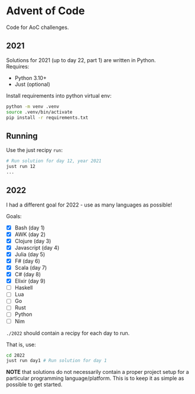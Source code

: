 # Advent of Code

Code for AoC challenges.

## 2021

Solutions for 2021 (up to day 22, part 1) are written in Python.\
Requires:

- Python 3.10+
- Just (optional)

Install requirements into python virtual env:
```sh
python -m venv .venv
source .venv/bin/activate
pip install -r requirements.txt
```
## Running

Use the just recipy `run`:
```sh
# Run solution for day 12, year 2021
just run 12
...
```

## 2022

I had a different goal for 2022 - use as many languages as possible!

Goals:
- [x] Bash (day 1)
- [x] AWK (day 2)
- [x] Clojure (day 3)
- [x] Javascript (day 4)
- [x] Julia (day 5)
- [x] F# (day 6)
- [x] Scala (day 7)
- [x] C# (day 8)
- [x] Elixir (day 9)
- [ ] Haskell
- [ ] Lua
- [ ] Go
- [ ] Rust
- [ ] Python
- [ ] Nim

`./2022` should contain a recipy for each day to run.

That is, use:
```sh
cd 2022
just run day1 # Run solution for day 1
```

**NOTE** that solutions do not necessarily contain a proper project setup
for a particular programming language/platform. This is to keep it as
simple as possible to get started.
